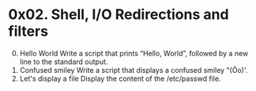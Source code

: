 # 0x02. Shell, I/O Redirections and filters
0. Hello World Write a script that prints “Hello, World”, followed by a new line to the standard output.
1. Confused smiley Write a script that displays a confused smiley "(Ôo)'.
2. Let's display a file Display the content of the /etc/passwd file.
